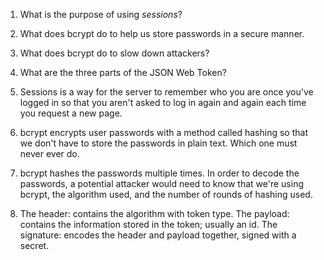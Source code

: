 <!-- Answers to the Short Answer Essay Questions go here -->

1. What is the purpose of using _sessions_?

2. What does bcrypt do to help us store passwords in a secure manner.

3. What does bcrypt do to slow down attackers?

4. What are the three parts of the JSON Web Token?

1. Sessions is a way for the server to remember who you are once you've logged in so that
    you aren't asked to log in again and again each time you request a new page.

2. bcrypt encrypts user passwords with a method called hashing so that we don't have to 
    store the passwords in plain text.  Which one must never ever do.

3. bcrypt hashes the passwords multiple times.  In order to decode the passwords, a potential
    attacker would need to know that we're using bcrypt, the algorithm used, and the number of
    rounds of hashing used.

4. The header: contains the algorithm with token type.
   The payload: contains the information stored in the token; usually an id.
   The signature: encodes the header and payload together, signed with a secret.
